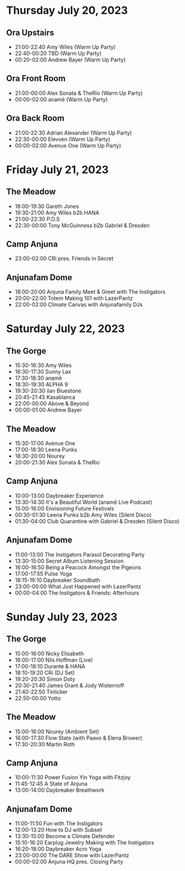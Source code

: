 # Thursday July 20, 2023

## Ora Upstairs
- 21:00-22:40 Amy Wiles (Warm Up Party)
- 22:40-00:20 TBD (Warm Up Party)
- 00:20-02:00 Andrew Bayer (Warm Up Party)

## Ora Front Room
- 21:00-00:00 Alex Sonata & TheRio (Warm Up Party)
- 00:00-02:00 anamē (Warm Up Party)

## Ora Back Room
- 21:00-22:30 Adrian Alexander (Warm Up Party)
- 22:30-00:00 Elevven (Warm Up Party)
- 00:00-02:00 Avenue One (Warm Up Party)

# Friday July 21, 2023

## The Meadow

- 18:00-19:30 Gareth Jones
- 19:30-21:00 Amy Wiles b2b HANA
- 21:00-22:30 P.O.S
- 22:30-00:00 Tony McGuinness b2b Gabriel & Dresden

## Camp Anjuna
- 23:00-02:00 CRi pres. Friends in Secret

## Anjunafam Dome
- 18:00-20:00 Anjuna Family Meet & Greet with The Instigators
- 20:00-22:00 Totem Making 101 with LazerPantz
- 22:00-02:00 Climate Canvas with Anjunafamily DJs

# Saturday July 22, 2023

## The Gorge

- 15:30-16:30 Amy Wiles
- 16:30-17:30 Sunny Lax
- 17:30-18:30 anamē
- 18:30-19:30 ALPHA 9
- 19:30-20:30 ilan Bluestone
- 20:45-21:45 Kasablanca
- 22:00-00:00 Above & Beyond
- 00:00-01:00 Andrew Bayer

## The Meadow

- 15:30-17:00 Avenue One
- 17:00-18:30 Leena Punks
- 18:30-20:00 Nourey
- 20:00-21:30 Alex Sonata & TheRio

## Camp Anjuna
- 10:00-13:00 Daybreaker Experience
- 13:30-14:30 It's a Beautiful World (anamē Live Podcast)
- 15:00-16:00 Envisioning Future Festivals
- 00:30-01:30 Leena Punks b2b Amy Wiles (Silent Disco)
- 01:30-04:00 Club Quarantine with Gabriel & Dresden (Silent Disco)

## Anjunafam Dome
- 11:00-13:00 The Instigators Parasol Decorating Party
- 13:30-15:00 Secret Album Listening Session
- 16:00-16:50 Being a Peacock Amongst the Pigeons
- 17:00-17:55 Pulse Yoga
- 18:15-19:10 Daybreaker Soundbath
- 23:00-00:00 What Just Happened with LazerPantz
- 00:00-04:00 The Instigators & Friends: Afterhours

# Sunday July 23, 2023

## The Gorge

- 15:00-16:00 Nicky Elisabeth
- 16:00-17:00 Nils Hoffman (Live)
- 17:00-18:10 Durante & HANA
- 18:10-19:20 CRi (DJ Set)
- 19:20-20:30 Simon Doty
- 20:30-21:40 James Grant & Jody Wisternoff
- 21:40-22:50 Tinlicker
- 22:50-00:00 Yotto

## The Meadow

- 15:00-16:00 Nourey (Ambient Set)
- 16:00-17:30 Flow State (with Paavo & Elena Brower)
- 17:30-20:30 Martin Roth

## Camp Anjuna
- 10:00-11:30 Power Fusion Yin Yoga with Fitzjoy
- 11:45-12:45 A State of Anjuna
- 13:00-14:00 Daybreaker Breathwork

## Anjunafam Dome
- 11:00-11:50 Fun with The Instigators
- 12:00-13:20 How to DJ with Subset
- 13:30-15:00 Become a Climate Defender
- 15:10-16:20 Earplug Jewelry Making with The Instigators
- 16:20-18:00 Daybreaker Acro Yoga
- 23:00-00:00 The DARE Show with LazerPantz
- 00:00-02:00 Anjuna HQ pres. Closing Party
